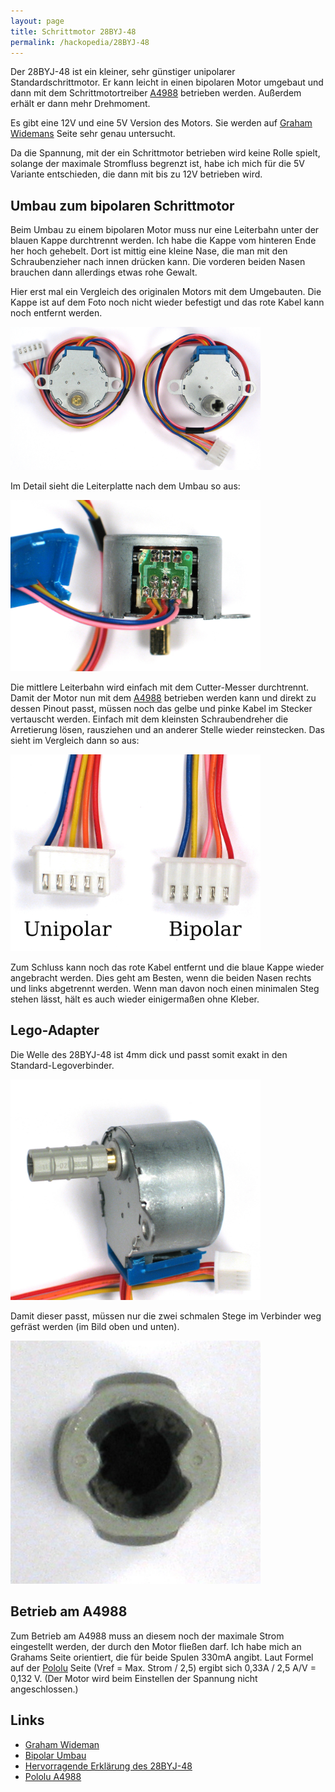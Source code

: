```yaml
---
layout: page
title: Schrittmotor 28BYJ-48
permalink: /hackopedia/28BYJ-48
---
```


Der 28BYJ-48 ist ein kleiner, sehr günstiger unipolarer Standardschrittmotor. Er kann leicht in einen bipolaren Motor umgebaut und dann mit dem Schrittmotortreiber [A4988](/hackopedia/A4988) betrieben werden. Außerdem erhält er dann mehr Drehmoment.

Es gibt eine 12V und eine 5V Version des Motors. Sie werden auf [Graham Widemans](https://grahamwideman.wikispaces.com/Motors-+28BYJ-48+Stepper+motor+notes) Seite sehr genau untersucht. 

Da die Spannung, mit der ein Schrittmotor betrieben wird keine Rolle spielt, solange der maximale Stromfluss begrenzt ist, habe ich mich für die 5V Variante entschieden, die dann mit bis zu 12V betrieben wird.

## Umbau zum bipolaren Schrittmotor

Beim Umbau zu einem bipolaren Motor muss nur eine Leiterbahn unter der blauen Kappe durchtrennt werden. Ich habe die Kappe vom hinteren Ende her hoch gehebelt. Dort ist mittig eine kleine Nase, die man mit den Schraubenzieher nach innen drücken kann. Die vorderen beiden Nasen brauchen dann allerdings etwas rohe Gewalt.

Hier erst mal ein Vergleich des originalen Motors mit dem Umgebauten. Die Kappe ist auf dem Foto noch nicht wieder befestigt und das rote Kabel kann noch entfernt werden.

<img src="/images/28BYJ-48-Vergleich.JPG" alt="Vergleich Original mit Umbau" width="400px" />

Im Detail sieht die Leiterplatte nach dem Umbau so aus:

<img src="/images/28BYJ-48-BipolarHack.JPG" alt="Bipolar Hack" width="400px" />

Die mittlere Leiterbahn wird einfach mit dem Cutter-Messer durchtrennt. Damit der Motor nun mit dem [A4988](/hackopedia/A4988) betrieben werden kann und direkt zu dessen Pinout passt, müssen noch das gelbe und pinke Kabel im Stecker vertauscht werden. Einfach mit dem kleinsten Schraubendreher die Arretierung lösen, rausziehen und an anderer Stelle wieder reinstecken. Das sieht im Vergleich dann so aus:

<img src="/images/Stecker-28BYJ-48-Unipolar-Bipolar.JPG" alt="Bipolar Steckervergleich" width="400px" />

Zum Schluss kann noch das rote Kabel entfernt und die blaue Kappe wieder angebracht werden. Dies geht am Besten, wenn die beiden Nasen rechts und links abgetrennt werden. Wenn man davon noch einen minimalen Steg stehen lässt, hält es auch wieder einigermaßen ohne Kleber.

## Lego-Adapter

Die Welle des 28BYJ-48 ist 4mm dick und passt somit exakt in den Standard-Legoverbinder. 

<img src="/images/28BYJ-48_mit_Verbinder.JPG" alt="Lego-Verbinder am 28BYJ-48" width="400px" />

Damit dieser passt, müssen nur die zwei schmalen Stege im Verbinder weg gefräst werden (im Bild oben und unten).

<img src="/images/Verbinder_fuer_28BYJ-48.JPG" alt="Lego-Verbinder" width="400px" />

## Betrieb am A4988

Zum Betrieb am A4988 muss an diesem noch der maximale Strom eingestellt werden, der durch den Motor fließen darf. Ich habe mich an Grahams Seite orientiert, die für beide Spulen 330mA angibt. Laut Formel auf der [Pololu](https://www.pololu.com/product/1182) Seite (Vref = Max. Strom / 2,5) ergibt sich 0,33A / 2,5 A/V = 0,132 V. (Der Motor wird beim Einstellen der Spannung nicht angeschlossen.)

## Links

* [Graham Wideman](https://grahamwideman.wikispaces.com/Motors-+28BYJ-48+Stepper+motor+notes)
* [Bipolar Umbau](http://www.jangeox.be/2013/10/change-unipolar-28byj-48-to-bipolar.html)
* [Hervorragende Erklärung des 28BYJ-48](https://www.youtube.com/watch?v=B86nqDRskVU)
* [Pololu A4988](https://www.pololu.com/product/1182)

